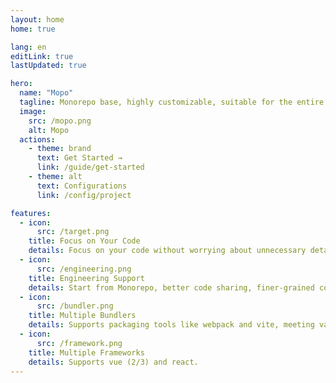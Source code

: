 ```yaml
---
layout: home
home: true

lang: en
editLink: true
lastUpdated: true

hero:
  name: "Mopo"
  tagline: Monorepo base, highly customizable, suitable for the entire process of creating, developing, testing, and deploying cli tools.
  image: 
    src: /mopo.png
    alt: Mopo
  actions:
    - theme: brand
      text: Get Started →
      link: /guide/get-started
    - theme: alt
      text: Configurations
      link: /config/project

features:
  - icon:
      src: /target.png
    title: Focus on Your Code
    details: Focus on your code without worrying about unnecessary details, start with zero configuration.
  - icon:
      src: /engineering.png
    title: Engineering Support
    details: Start from Monorepo, better code sharing, finer-grained code changes, and a smaller mental burden.
  - icon:
      src: /bundler.png
    title: Multiple Bundlers
    details: Supports packaging tools like webpack and vite, meeting various needs and scenarios.
  - icon:
      src: /framework.png
    title: Multiple Frameworks
    details: Supports vue (2/3) and react.
---
```


